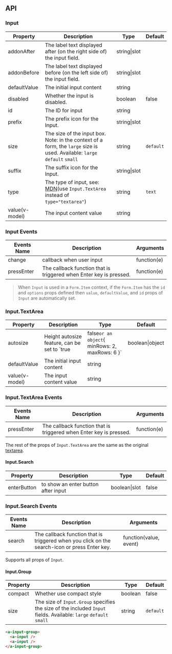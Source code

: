 
## API

### Input

| Property | Description | Type | Default |
| -------- | ----------- | ---- | ------- |
| addonAfter | The label text displayed after (on the right side of) the input field. | string\|slot |  |
| addonBefore | The label text displayed before (on the left side of) the input field. | string\|slot |  |
| defaultValue | The initial input content | string |  |
| disabled | Whether the input is disabled. | boolean | false |
| id | The ID for input | string |  |
| prefix | The prefix icon for the Input. | string\|slot |  |
| size | The size of the input box. Note: in the context of a form, the `large` size is used. Available: `large` `default` `small` | string | `default` |
| suffix | The suffix icon for the Input. | string\|slot |  |
| type | The type of input, see: [MDN](https://developer.mozilla.org/docs/Web/HTML/Element/input#Form_%3Cinput%3E_types)(use `Input.TextArea` instead of `type="textarea"`) | string | `text` |
| value(v-model) | The input content value | string |  |

### Input Events
| Events Name | Description | Arguments |
| --- | --- | --- |
| change | callback when user input | function(e) | |
| pressEnter | The callback function that is triggered when Enter key is pressed. | function(e) |

> When `Input` is used in a `Form.Item` context, if the `Form.Item` has the `id` and `options` props defined
> then `value`, `defaultValue`, and `id` props of `Input` are automatically set.

### Input.TextArea


| Property | Description | Type | Default |
| -------- | ----------- | ---- | ------- |
| autosize | Height autosize feature, can be set to `true|false` or an object `{ minRows: 2, maxRows: 6 }` | boolean\|object | false |
| defaultValue | The initial input content | string |  |
| value(v-model) | The input content value | string |  |

### Input.TextArea Events
| Events Name | Description | Arguments |
| --- | --- | --- |
| pressEnter | The callback function that is triggered when Enter key is pressed. | function(e) |

The rest of the props of `Input.TextArea` are the same as the original [textarea](https://developer.mozilla.org/en-US/docs/Web/HTML/Element/textarea).

#### Input.Search

| Property | Description | Type | Default |
| -------- | ----------- | ---- | ------- |
| enterButton | to show an enter button after input | boolean\|slot | false |

### Input.Search Events
| Events Name | Description | Arguments |
| --- | --- | --- |
| search | The callback function that is triggered when you click on the search-icon or press Enter key. | function(value, event) |

Supports all props of `Input`.

#### Input.Group

| Property | Description | Type | Default |
| -------- | ----------- | ---- | ------- |
| compact | Whether use compact style | boolean | false |
| size | The size of `Input.Group` specifies the size of the included `Input` fields. Available: `large` `default` `small` | string | `default` |

````html
<a-input-group>
  <a-input />
  <a-input />
</a-input-group>
````
